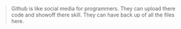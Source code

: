 > Github is like social media for programmers. They can upload there code and showoff there skill. They can have back up of all the files here.